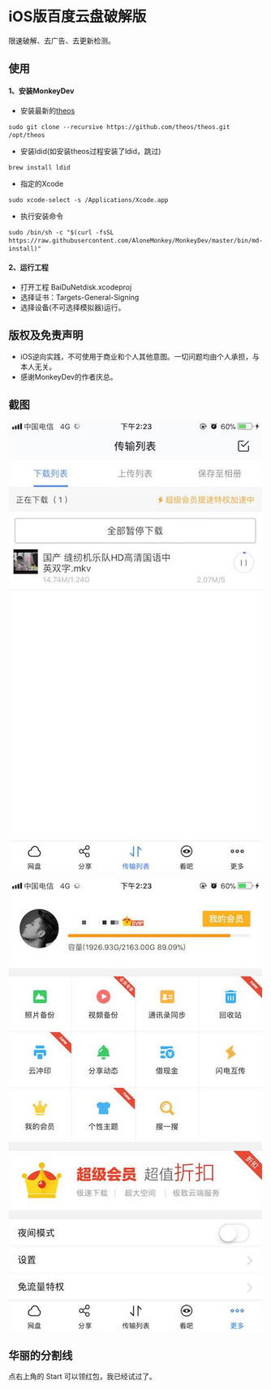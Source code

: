 # iOS版百度云盘破解版

限速破解、去广告、去更新检测。

## 使用

#### 1、安装MonkeyDev

- 安装最新的[theos](https://github.com/theos/theos/wiki/Installation)

```
sudo git clone --recursive https://github.com/theos/theos.git /opt/theos

```

- 安装ldid(如安装theos过程安装了ldid，跳过)

```
brew install ldid
```

- 指定的Xcode

```
sudo xcode-select -s /Applications/Xcode.app
```

- 执行安装命令

```
sudo /bin/sh -c "$(curl -fsSL https://raw.githubusercontent.com/AloneMonkey/MonkeyDev/master/bin/md-install)"
```

#### 2、运行工程

- 打开工程 BaiDuNetdisk.xcodeproj 
- 选择证书：Targets-General-Signing
- 选择设备(不可选择模拟器)运行。


## 版权及免责声明

- iOS逆向实践，不可使用于商业和个人其他意图。一切问题均由个人承担，与本人无关。
- 感谢MonkeyDev的作者庆总。



## 截图



![img01](./resources/img01.jpeg)



![img02](./resources/img02.jpeg)





## 华丽的分割线

点右上角的 Start 可以领红包，我已经试过了。





